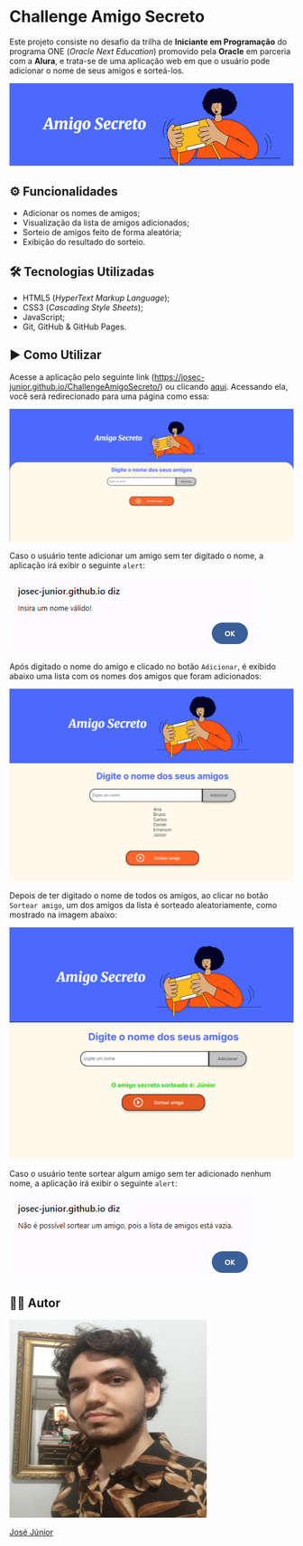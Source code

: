 # Challenge Amigo Secreto

Este projeto consiste no desafio da trilha de **Iniciante em Programação** do programa ONE (*Oracle Next Education*) promovido pela **Oracle** em parceria com a **Alura**, e trata-se de uma aplicação web em que o usuário pode adicionar o nome de seus amigos e sorteá-los.

![Logo do Projeto](assets/img/README/Logo.png)

## ⚙️ Funcionalidades

- Adicionar os nomes de amigos;
- Visualização da lista de amigos adicionados;
- Sorteio de amigos feito de forma aleatória;
- Exibição do resultado do sorteio.

## 🛠️ Tecnologias Utilizadas

- HTML5 (*HyperText Markup Language*);
- CSS3 (*Cascading Style Sheets*);
- JavaScript;
- Git, GitHub & GitHub Pages.

## ▶️ Como Utilizar

Acesse a aplicação pelo seguinte link (https://josec-junior.github.io/ChallengeAmigoSecreto/) ou clicando [aqui](https://josec-junior.github.io/ChallengeAmigoSecreto/). Acessando ela, você será redirecionado para uma página como essa:

![Página da Aplicação](assets/img/README/Homepage.png)

Caso o usuário tente adicionar um amigo sem ter digitado o nome, a aplicação irá exibir o seguinte `alert`:

![Alert de Nome Inválido](assets/img/README/AlertNomeVazio.png)

Após digitado o nome do amigo e clicado no botão `Adicionar`, é exibido abaixo uma lista com os nomes dos amigos que foram adicionados:

![Lista de Amigos adicionados](assets/img/README/ListaDeAmigos.png)

Depois de ter digitado o nome de todos os amigos, ao clicar no botão `Sortear amigo`, um dos amigos da lista é sorteado aleatoriamente, como mostrado na imagem abaixo:

![Sorteando um amigo](assets/img/README/SortearAmigo.png)

Caso o usuário tente sortear algum amigo sem ter adicionado nenhum nome, a aplicação irá exibir o seguinte `alert`:

![Alert de Sorteio com Lista Vazia](assets/img/README/AlertSorteioComListaVazia.png)

## 🧑‍💻 Autor

![Foto do Autor](assets/img/README/Junior.jpeg)

[José Júnior](https://github.com/josec-junior)